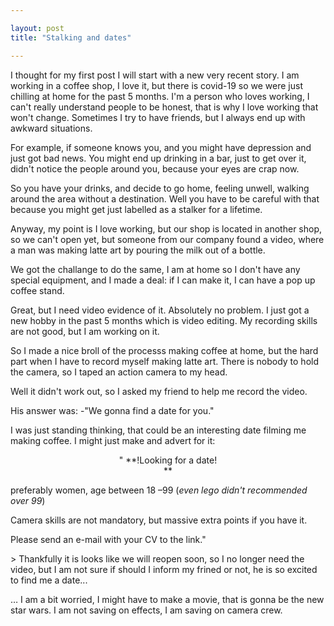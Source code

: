 ```yaml
---

layout: post
title: "Stalking and dates"

---
```



<p>I thought for my first post I will start with a new very recent story. I am working in a coffee shop, I love it, but there is covid-19 so we were just chilling at home for the past 5 months. I&#39;m a person who loves working, I can&#39;t really understand people to be honest, that is why I love working that won&#39;t change. Sometimes I try to have friends, but I always end up with awkward situations.</p>

<p>For example, if someone knows you, and you might have depression and just got bad news. You might end up drinking in a bar, just to get over it, didn&#39;t notice the people around you, because your eyes are crap now.</p>

<p>So you have your drinks, and decide to go home, feeling unwell, walking around the area without a destination. Well you have to be careful with that because you might get just labelled as a stalker for a lifetime.</p>

<p>Anyway, my point is I love working, but our shop is located in another shop, so we can&#39;t open yet, but someone from our company found a video, where a man was making latte art by pouring the milk out of a bottle.</p>

<p>We got the challange to do the same, I am at home so I don&#39;t have any special equipment, and I made a deal: if I can make it, I can have a pop up coffee stand.</p>

Great, but I need video evidence of it. Absolutely no problem. I just got a new hobby in the past 5 months which is video editing. My recording skills are not good, but I am working on it.

So I made a nice broll of the processs making coffee at home, but the hard part when I have to record myself making latte art. There is nobody to hold the camera, so I taped an action camera to my head.

Well it didn&#39;t work out, so I asked my friend to help me record the video.

His answer was: -&quot;We gonna find a date for you.&quot;

I was just standing thinking, that could be an interesting date filming me making coffee. I might just make and advert for it:
>
<p style="text-align: center">
&quot; **!Looking for a date!<br>**

preferably women, age between 18 –99 (_even lego didn&#39;t recommended over 99_)<br>

Camera skills are not mandatory, but massive extra points if you have it.<br>

Please send an e-mail with your CV to the link.&quot;
</p >
>
Thankfully it is looks like we will reopen soon, so I no longer need the video, but I am not sure if should I inform my frined or not, he is so excited to find me a date...

… I am a bit worried, I might have to make a movie, that is gonna be the new star wars. I am not saving on effects, I am saving on camera crew.